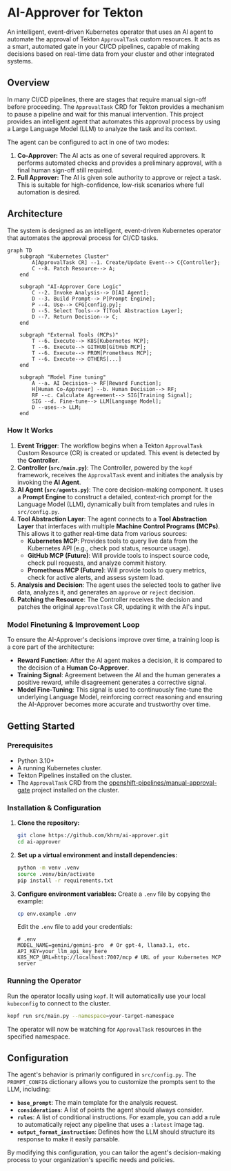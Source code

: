 # AI-Approver for Tekton

An intelligent, event-driven Kubernetes operator that uses an AI agent to automate the approval of Tekton `ApprovalTask` custom resources. It acts as a smart, automated gate in your CI/CD pipelines, capable of making decisions based on real-time data from your cluster and other integrated systems.

## Overview

In many CI/CD pipelines, there are stages that require manual sign-off before proceeding. The `ApprovalTask` CRD for Tekton provides a mechanism to pause a pipeline and wait for this manual intervention. This project provides an intelligent agent that automates this approval process by using a Large Language Model (LLM) to analyze the task and its context.

The agent can be configured to act in one of two modes:

1.  **Co-Approver:** The AI acts as one of several required approvers. It performs automated checks and provides a preliminary approval, with a final human sign-off still required.
2.  **Full Approver:** The AI is given sole authority to approve or reject a task. This is suitable for high-confidence, low-risk scenarios where full automation is desired.

## Architecture

The system is designed as an intelligent, event-driven Kubernetes operator that automates the approval process for CI/CD tasks.

```mermaid
graph TD
    subgraph "Kubernetes Cluster"
        A[ApprovalTask CR] --1. Create/Update Event--> C{Controller};
        C --8. Patch Resource--> A;
    end

    subgraph "AI-Approver Core Logic"
        C --2. Invoke Analysis--> D[AI Agent];
        D --3. Build Prompt--> P[Prompt Engine];
        P --4. Use--> CFG[config.py];
        D --5. Select Tools--> T[Tool Abstraction Layer];
        D --7. Return Decision--> C;
    end

    subgraph "External Tools (MCPs)"
        T --6. Execute--> K8S[Kubernetes MCP];
        T --6. Execute--> GITHUB[GitHub MCP];
        T --6. Execute--> PROM[Prometheus MCP];
        T --6. Execute--> OTHERS[...]
    end

    subgraph "Model Fine tuning"
        A --a. AI Decision--> RF[Reward Function];
        H[Human Co-Approver] --b. Human Decision--> RF;
        RF --c. Calculate Agreement--> SIG[Training Signal];
        SIG --d. Fine-tune--> LLM[Language Model];
        D --uses--> LLM;
    end
```

### How It Works

1.  **Event Trigger**: The workflow begins when a Tekton `ApprovalTask` Custom Resource (CR) is created or updated. This event is detected by the **Controller**.
2.  **Controller (`src/main.py`)**: The Controller, powered by the `kopf` framework, receives the `ApprovalTask` event and initiates the analysis by invoking the **AI Agent**.
3.  **AI Agent (`src/agents.py`)**: The core decision-making component. It uses a **Prompt Engine** to construct a detailed, context-rich prompt for the Language Model (LLM), dynamically built from templates and rules in `src/config.py`.
4.  **Tool Abstraction Layer**: The agent connects to a **Tool Abstraction Layer** that interfaces with multiple **Machine Control Programs (MCPs)**. This allows it to gather real-time data from various sources:
    *   **Kubernetes MCP**: Provides tools to query live data from the Kubernetes API (e.g., check pod status, resource usage).
    *   **GitHub MCP (Future)**: Will provide tools to inspect source code, check pull requests, and analyze commit history.
    *   **Prometheus MCP (Future)**: Will provide tools to query metrics, check for active alerts, and assess system load.
5.  **Analysis and Decision**: The agent uses the selected tools to gather live data, analyzes it, and generates an `approve` or `reject` decision.
6.  **Patching the Resource**: The Controller receives the decision and patches the original `ApprovalTask` CR, updating it with the AI's input.

### Model Finetuning & Improvement Loop

To ensure the AI-Approver's decisions improve over time, a training loop is a core part of the architecture:

*   **Reward Function**: After the AI agent makes a decision, it is compared to the decision of a **Human Co-Approver**.
*   **Training Signal**: Agreement between the AI and the human generates a positive reward, while disagreement generates a corrective signal.
*   **Model Fine-Tuning**: This signal is used to continuously fine-tune the underlying Language Model, reinforcing correct reasoning and ensuring the AI-Approver becomes more accurate and trustworthy over time.

## Getting Started

### Prerequisites

*   Python 3.10+
*   A running Kubernetes cluster.
*   Tekton Pipelines installed on the cluster.
*   The `ApprovalTask` CRD from the [openshift-pipelines/manual-approval-gate](https://github.com/openshift-pipelines/manual-approval-gate) project installed on the cluster.

### Installation & Configuration

1.  **Clone the repository:**
    ```sh
    git clone https://github.com/khrm/ai-approver.git
    cd ai-approver
    ```

2.  **Set up a virtual environment and install dependencies:**
    ```sh
    python -m venv .venv
    source .venv/bin/activate
    pip install -r requirements.txt
    ```

3.  **Configure environment variables:**
    Create a `.env` file by copying the example:
    ```sh
    cp env.example .env
    ```
    Edit the `.env` file to add your credentials:
    ```
    # .env
    MODEL_NAME=gemini/gemini-pro  # Or gpt-4, llama3.1, etc.
    API_KEY=your_llm_api_key_here
    K8S_MCP_URL=http://localhost:7007/mcp # URL of your Kubernetes MCP server
    ```

### Running the Operator

Run the operator locally using `kopf`. It will automatically use your local `kubeconfig` to connect to the cluster.

```sh
kopf run src/main.py --namespace=your-target-namespace
```

The operator will now be watching for `ApprovalTask` resources in the specified namespace.

## Configuration

The agent's behavior is primarily configured in `src/config.py`. The `PROMPT_CONFIG` dictionary allows you to customize the prompts sent to the LLM, including:

*   **`base_prompt`**: The main template for the analysis request.
*   **`considerations`**: A list of points the agent should always consider.
*   **`rules`**: A list of conditional instructions. For example, you can add a rule to automatically reject any pipeline that uses a `:latest` image tag.
*   **`output_format_instruction`**: Defines how the LLM should structure its response to make it easily parsable.

By modifying this configuration, you can tailor the agent's decision-making process to your organization's specific needs and policies.
